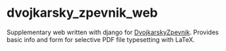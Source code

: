 # dvojkarsky_zpevnik_web

Supplementary web written with django for [DvojkarskyZpevnik](https://github.com/JindrazPrahy/DvojkarskyZpevnik).
Provides basic info and form for selective PDF file typesetting with LaTeX.
